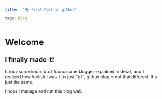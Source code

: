 ```yaml
---
title:	"My First Post in github"

tags: Blog
---
```

# Welcome

## I finally made it!
It took some hours but I found some blogger explained in detail, and I realized how foolish I was.
It is just "git", github blog is not that different. It's just the same.

I hope I manage and run this blog well.


